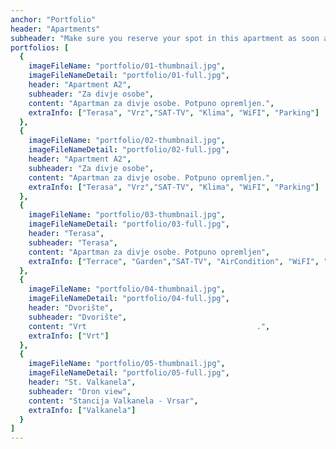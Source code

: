 ```yaml
---
anchor: "Portfolio"
header: "Apartments"
subheader: "Make sure you reserve your spot in this apartment as soon as possible!"
portfolios: [
  {
    imageFileName: "portfolio/01-thumbnail.jpg",
    imageFileNameDetail: "portfolio/01-full.jpg",
    header: "Apartment A2",
    subheader: "Za divje osobe",
    content: "Apartman za divje osobe. Potpuno opremljen.",
    extraInfo: ["Terasa", "Vrz","SAT-TV", "Klima", "WiFI", "Parking"]
  },
  {
    imageFileName: "portfolio/02-thumbnail.jpg",
    imageFileNameDetail: "portfolio/02-full.jpg",
    header: "Apartment A2",
    subheader: "Za divje osobe",
    content: "Apartman za divje osobe. Potpuno opremljen.",
    extraInfo: ["Terasa", "Vrz","SAT-TV", "Klima", "WiFI", "Parking"]
  },
  {
    imageFileName: "portfolio/03-thumbnail.jpg",
    imageFileNameDetail: "portfolio/03-full.jpg",
    header: "Terasa",
    subheader: "Terasa",
    content: "Apartman za divje osobe. Potpuno opremljen",
    extraInfo: ["Terrace", "Garden","SAT-TV", "AirCondition", "WiFI", "Parking"]
  },
  {
    imageFileName: "portfolio/04-thumbnail.jpg",
    imageFileNameDetail: "portfolio/04-full.jpg",
    header: "Dvorište",
    subheader: "Dvorište",
    content: "Vrt                                      .",
    extraInfo: ["Vrt"]
  },
  {
    imageFileName: "portfolio/05-thumbnail.jpg",
    imageFileNameDetail: "portfolio/05-full.jpg",
    header: "St. Valkanela",
    subheader: "Dron view",
    content: "Stancija Valkanela - Vrsar",
    extraInfo: ["Valkanela"]
  }
]
---
```

